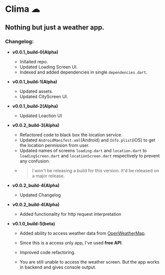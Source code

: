 # **Clima ☁**

## Nothing but just a weather app.

### Changelog:

- **v0.0.1_build-0(Alpha)**

  - Initaited repo.
  - Updated Loading Screen UI.
  - Indexed and added dependencies in single `dependencies.dart`.

- **v0.0.1_build-1(Alpha)**
  - Updated assets.
  - Updated CityScreen UI.

- **v0.0.1_build-2(Alpha)**
  - Updated Loaction UI

- **v0.0.2_build-3(Alpha)**
  - Refactored code to black box the location service.
  - Updated ```AndroidManifest.xml```(Android) and ```Info.plist```(iOS) to get the location permission from user.
  - Updated names of screens ```loading.dart``` and ```location.dart``` to ```loadingScreen.dart``` and ```locationScreen.dart``` respectively to prevent any confusion.
  - >I won't be releasing a build for this version. It'd be released on a major release.

- **v0.0.2_build-4(Alpha)**
  - Updated Changelog

- **v0.0.2_build-4(Alpha)**
  - Added functionality for http request interpretation

- **v0.1.0_build-5(beta)**
  - Added ability to access weather data from [OpenWeatherMap](https://openweathermap.org).

  - Since this is a access only app, I've used **free API**.

  - Improved code refactoring.

  - You are still unable to access the weather screen. But the app works in backend and gives console output.
